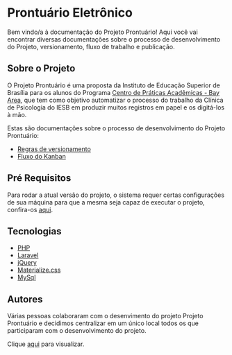 # Prontuário Eletrônico


Bem vindo/a à documentação do Projeto Prontuário! Aqui você vai encontrar diversas documentações sobre o processo de desenvolvimento do Projeto, versionamento, fluxo de trabalho e publicação.

## Sobre o Projeto

O Projeto Prontuário é uma proposta da Instituto de Educação Superior de Brasília para os alunos do Programa [Centro de Práticas Acadêmicas - Bay Area](https://github.com/cpa-bayarea), que tem como objetivo automatizar o processo do trabalho da Clínica de Psicologia do IESB em produzir muitos registros em papel e os digitá-los à mão.

Estas são documentações sobre o processo de desenvolvimento do Projeto Prontuário:

* [Regras de versionamento](docs/Versionamento.md)
* [Fluxo do Kanban](docs/Fluxo_Kanban.md)

## Pré Requisitos

Para rodar a atual versão do projeto, o sistema requer certas configurações de sua máquina para que a mesma seja capaz de executar o projeto, confira-os [aqui](docs/Pre_Requisitos.md).

## Tecnologias

* [PHP](http://php.net/)
* [Laravel](https://laravel.com/docs/5.4) 
* [jQuery](https://jquery.com/)
* [Materialize.css](http://archives.materializecss.com/0.100.2/getting-started.html)
* [MySql](https://www.mysql.com/)

## Autores
Várias pessoas colaboraram com o desenvimento do projeto Projeto Prontuário e decidimos centralizar em um único local todos os que participaram com o desenvolvimento do projeto.
  
Clique [aqui](docs/Autores.md) para visualizar.
